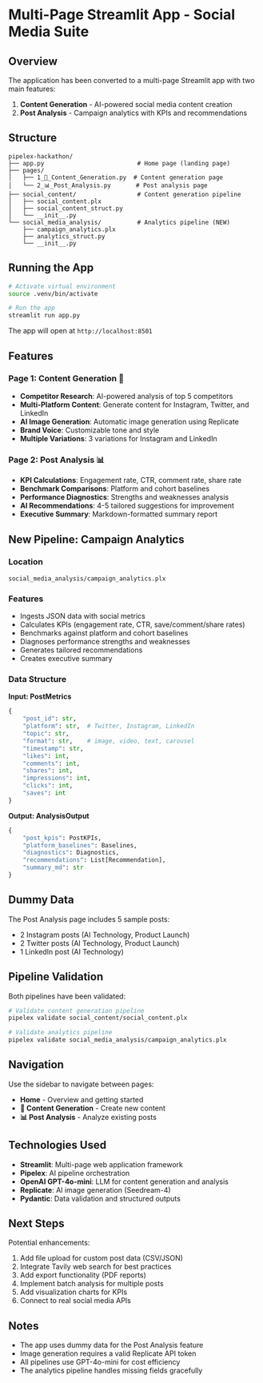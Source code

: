 # Multi-Page Streamlit App - Social Media Suite

## Overview

The application has been converted to a multi-page Streamlit app with two main features:

1. **Content Generation** - AI-powered social media content creation
2. **Post Analysis** - Campaign analytics with KPIs and recommendations

## Structure

```
pipelex-hackathon/
├── app.py                          # Home page (landing page)
├── pages/
│   ├── 1_📝_Content_Generation.py  # Content generation page
│   └── 2_📊_Post_Analysis.py       # Post analysis page
├── social_content/                 # Content generation pipeline
│   ├── social_content.plx
│   ├── social_content_struct.py
│   └── __init__.py
└── social_media_analysis/          # Analytics pipeline (NEW)
    ├── campaign_analytics.plx
    ├── analytics_struct.py
    └── __init__.py
```

## Running the App

```bash
# Activate virtual environment
source .venv/bin/activate

# Run the app
streamlit run app.py
```

The app will open at `http://localhost:8501`

## Features

### Page 1: Content Generation 📝

- **Competitor Research**: AI-powered analysis of top 5 competitors
- **Multi-Platform Content**: Generate content for Instagram, Twitter, and LinkedIn
- **AI Image Generation**: Automatic image generation using Replicate
- **Brand Voice**: Customizable tone and style
- **Multiple Variations**: 3 variations for Instagram and LinkedIn

### Page 2: Post Analysis 📊

- **KPI Calculations**: Engagement rate, CTR, comment rate, share rate
- **Benchmark Comparisons**: Platform and cohort baselines
- **Performance Diagnostics**: Strengths and weaknesses analysis
- **AI Recommendations**: 4-5 tailored suggestions for improvement
- **Executive Summary**: Markdown-formatted summary report

## New Pipeline: Campaign Analytics

### Location
`social_media_analysis/campaign_analytics.plx`

### Features
- Ingests JSON data with social metrics
- Calculates KPIs (engagement rate, CTR, save/comment/share rates)
- Benchmarks against platform and cohort baselines
- Diagnoses performance strengths and weaknesses
- Generates tailored recommendations
- Creates executive summary

### Data Structure

**Input: PostMetrics**
```python
{
    "post_id": str,
    "platform": str,  # Twitter, Instagram, LinkedIn
    "topic": str,
    "format": str,    # image, video, text, carousel
    "timestamp": str,
    "likes": int,
    "comments": int,
    "shares": int,
    "impressions": int,
    "clicks": int,
    "saves": int
}
```

**Output: AnalysisOutput**
```python
{
    "post_kpis": PostKPIs,
    "platform_baselines": Baselines,
    "diagnostics": Diagnostics,
    "recommendations": List[Recommendation],
    "summary_md": str
}
```

## Dummy Data

The Post Analysis page includes 5 sample posts:
- 2 Instagram posts (AI Technology, Product Launch)
- 2 Twitter posts (AI Technology, Product Launch)
- 1 LinkedIn post (AI Technology)

## Pipeline Validation

Both pipelines have been validated:

```bash
# Validate content generation pipeline
pipelex validate social_content/social_content.plx

# Validate analytics pipeline
pipelex validate social_media_analysis/campaign_analytics.plx
```

## Navigation

Use the sidebar to navigate between pages:
- **Home** - Overview and getting started
- **📝 Content Generation** - Create new content
- **📊 Post Analysis** - Analyze existing posts

## Technologies Used

- **Streamlit**: Multi-page web application framework
- **Pipelex**: AI pipeline orchestration
- **OpenAI GPT-4o-mini**: LLM for content generation and analysis
- **Replicate**: AI image generation (Seedream-4)
- **Pydantic**: Data validation and structured outputs

## Next Steps

Potential enhancements:
1. Add file upload for custom post data (CSV/JSON)
2. Integrate Tavily web search for best practices
3. Add export functionality (PDF reports)
4. Implement batch analysis for multiple posts
5. Add visualization charts for KPIs
6. Connect to real social media APIs

## Notes

- The app uses dummy data for the Post Analysis feature
- Image generation requires a valid Replicate API token
- All pipelines use GPT-4o-mini for cost efficiency
- The analytics pipeline handles missing fields gracefully
